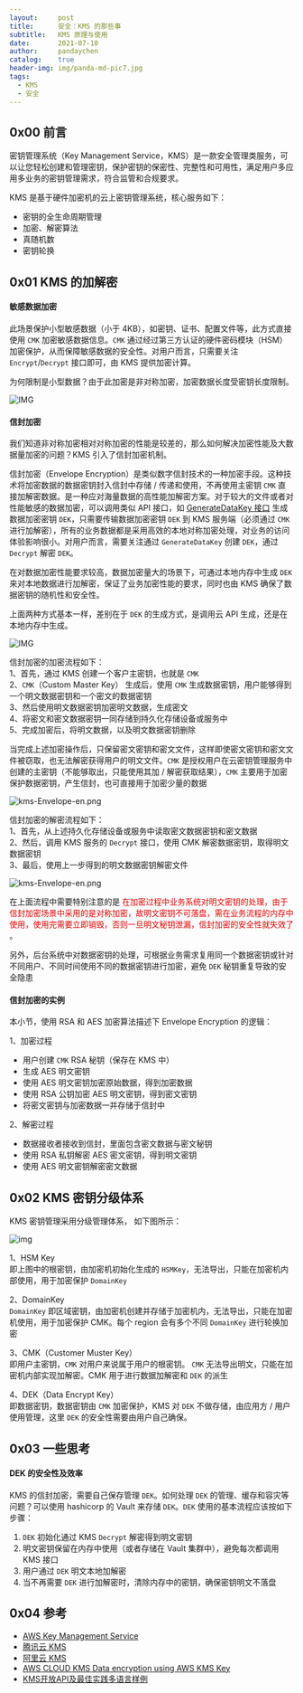 ```yaml
---
layout:     post
title:      安全：KMS 的那些事
subtitle:   KMS 原理与使用
date:       2021-07-10
author:     pandaychen
catalog:    true
header-img: img/panda-md-pic7.jpg
tags:
  - KMS
  - 安全
---
```



##  0x00    前言
密钥管理系统（Key Management Service，KMS）是一款安全管理类服务，可以让您轻松创建和管理密钥，保护密钥的保密性、完整性和可用性，满足用户多应用多业务的密钥管理需求，符合监管和合规要求。

KMS 是基于硬件加密机的云上密钥管理系统，核心服务如下：
- 密钥的全生命周期管理
- 加密、解密算法
- 真随机数
- 密钥轮换

##  0x01    KMS 的加解密

####  敏感数据加密
此场景保护小型敏感数据（小于 4KB），如密钥、证书、配置文件等，此方式直接使用 `CMK` 加密敏感数据信息。`CMK` 通过经过第三方认证的硬件密码模块（HSM）加密保护，从而保障敏感数据的安全性。对用户而言，只需要关注 `Encrypt`/`Decrypt` 接口即可，由 KMS 提供加密计算。

为何限制是小型数据？由于此加密是非对称加密，加密数据长度受密钥长度限制。


![IMG](https://raw.githubusercontent.com/pandaychen/pandaychen.github.io/master/blog_img/kms/small_data_kms.png)

####    信封加密
我们知道非对称加密相对对称加密的性能是较差的，那么如何解决加密性能及大数据量加密的问题？KMS 引入了信封加密机制。

信封加密（Envelope Encryption）是类似数字信封技术的一种加密手段。这种技术将加密数据的数据密钥封入信封中存储 / 传递和使用，不再使用主密钥 `CMK` 直接加解密数据。是一种应对海量数据的高性能加解密方案。对于较大的文件或者对性能敏感的数据加密，可以调用类似 API 接口，如 [GenerateDataKey 接口](https://cloud.tencent.com/document/product/573/34419) 生成数据加密密钥 `DEK`，只需要传输数据加密密钥 `DEK` 到 KMS 服务端（必须通过 `CMK` 进行加解密），所有的业务数据都是采用高效的本地对称加密处理，对业务的访问体验影响很小。对用户而言，需要关注通过 `GenerateDataKey` 创建 `DEK`，通过 `Decrypt` 解密 `DEK`。

在对数据加密性能要求较高，数据加密量大的场景下，可通过本地内存中生成 `DEK` 来对本地数据进行加解密，保证了业务加密性能的要求，同时也由 KMS 确保了数据密钥的随机性和安全性。

上面两种方式基本一样，差别在于 `DEK` 的生成方式，是调用云 API 生成，还是在本地内存中生成。

![IMG](https://raw.githubusercontent.com/pandaychen/pandaychen.github.io/master/blog_img/kms/normal_data_kms.png)

信封加密的加密流程如下：<br>
1、首先，通过 KMS 创建一个客户主密钥，也就是 `CMK`<br>
2、`CMK`（Custom Master Key） 生成后，使用 `CMK` 生成数据密钥，用户能够得到一个明文数据密钥和一个密文的数据密钥 <br>
3、然后使用明文数据密钥加密明文数据，生成密文 <br>
4、将密文和密文数据密钥一同存储到持久化存储设备或服务中 <br>
5、完成加密后，将明文数据，以及明文数据密钥删除 <br>

当完成上述加密操作后，只保留密文密钥和密文文件，这样即使密文密钥和密文文件被窃取，也无法解密获得用户的明文文件。`CMK` 是授权用户在云密钥管理服务中创建的主密钥（不能够取出，只能使用其加 / 解密获取结果），`CMK` 主要用于加密保护数据密钥，产生信封，也可直接用于加密少量的数据

![kms-Envelope-en.png](https://raw.githubusercontent.com/pandaychen/pandaychen.github.io/master/blog_img/kms/kms_Envelope_en.png)

信封加密的解密流程如下：<br>
1、首先，从上述持久化存储设备或服务中读取密文数据密钥和密文数据 <br>
2、然后，调用 KMS 服务的 `Decrypt` 接口，使用 CMK 解密数据密钥，取得明文数据密钥 <br>
3、最后，使用上一步得到的明文数据密钥解密文件 <br>

![kms-Envelope-en.png](https://raw.githubusercontent.com/pandaychen/pandaychen.github.io/master/blog_img/kms/kms_Envelope_dec.png)

在上面流程中需要特别注意的是 <font color="#dd0000"> 在加密过程中业务系统对明文密钥的处理，由于信封加密场景中采用的是对称加密，故明文密钥不可落盘，需在业务流程的内存中使用，使用完需要立即销毁，否则一旦明文秘钥泄漏，信封加密的安全性就失效了 </font>。

另外，后台系统中对数据密钥的处理，可根据业务需求复用同一个数据密钥或针对不同用户、不同时间使用不同的数据密钥进行加密，避免 `DEK` 秘钥重复导致的安全隐患

####    信封加密的实例
本小节，使用 RSA 和 AES 加密算法描述下 Envelope Encryption 的逻辑：

1、加密过程 <br>
-   用户创建 `CMK` RSA 秘钥（保存在 KMS 中）
-   生成 AES 明文密钥
-   使用 AES 明文密钥加密原始数据，得到加密数据
-   使用 RSA 公钥加密 AES 明文密钥，得到密文密钥
-   将密文密钥与加密数据一并存储于信封中

2、解密过程 <br>
-   数据接收者接收到信封，里面包含密文数据与密文秘钥
-   使用 RSA 私钥解密 AES 密文密钥，得到明文密钥
-   使用 AES 明文密钥解密密文数据


##  0x02  KMS 密钥分级体系
KMS 密钥管理采用分级管理体系， 如下图所示：

![img](https://raw.githubusercontent.com/pandaychen/pandaychen.github.io/master/blog_img/kms/kms_mkey_duo_level.png)

1、HSM Key<br>
即上图中的根密钥，由加密机初始化生成的 `HSMKey`，无法导出，只能在加密机内部使用，用于加密保护 `DomainKey`

2、DomainKey<br>
`DomainKey` 即区域密钥，由加密机创建并存储于加密机内，无法导出，只能在加密机使用，用于加密保护 CMK。每个 region 会有多个不同 `DomainKey` 进行轮换加密

3、CMK（Customer Muster Key）<br>
即用户主密钥，`CMK` 对用户来说属于用户的根密钥。 `CMK` 无法导出明文，只能在加密机内部实现加解密。CMK 用于进行数据加解密和 `DEK` 的派生

4、DEK（Data Encrypt Key）<br>
即数据密钥，数据密钥由 `CMK` 加密保护，KMS 对 `DEK` 不做存储，由应用方 / 用户使用管理，这里 `DEK` 的安全性需要由用户自己确保。


##  0x03 一些思考

####  DEK 的安全性及效率
KMS 的信封加密，需要自己保存管理 `DEK`。如何处理 `DEK` 的管理、缓存和容灾等问题？可以使用 hashicorp 的 Vault 来存储 `DEK`。`DEK` 使用的基本流程应该按如下步骤：

1.  `DEK` 初始化通过 KMS `Decrypt` 解密得到明文密钥
2.  明文密钥保留在内存中使用（或者存储在 Vault 集群中），避免每次都调用 KMS 接口
3.  用户通过 `DEK` 明文本地加解密
4.  当不再需要 `DEK` 进行加解密时，清除内存中的密钥，确保密钥明文不落盘


##  0x04    参考
-   [AWS Key Management Service](https://docs.aws.amazon.com/zh_cn/kms/latest/developerguide/concepts.html)
-   [腾讯云 KMS](https://cloud.tencent.com/document/product/573/8790)
-   [阿里云 KMS](https://help.aliyun.com/document_detail/42339.html)
-   [AWS CLOUD KMS Data encryption using AWS KMS Key](https://tech.david-cheong.com/data-encryption-using-aws-kms-key/)
-   [KMS开放API及最佳实践多语言样例](https://github.com/aliyun/alibabacloud-kms-demo)
